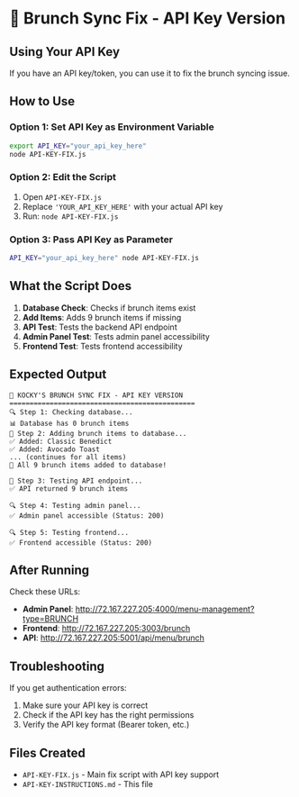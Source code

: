 # 🍳 Brunch Sync Fix - API Key Version

## Using Your API Key

If you have an API key/token, you can use it to fix the brunch syncing issue.

## How to Use

### Option 1: Set API Key as Environment Variable
```bash
export API_KEY="your_api_key_here"
node API-KEY-FIX.js
```

### Option 2: Edit the Script
1. Open `API-KEY-FIX.js`
2. Replace `'YOUR_API_KEY_HERE'` with your actual API key
3. Run: `node API-KEY-FIX.js`

### Option 3: Pass API Key as Parameter
```bash
API_KEY="your_api_key_here" node API-KEY-FIX.js
```

## What the Script Does

1. **Database Check**: Checks if brunch items exist
2. **Add Items**: Adds 9 brunch items if missing
3. **API Test**: Tests the backend API endpoint
4. **Admin Panel Test**: Tests admin panel accessibility
5. **Frontend Test**: Tests frontend accessibility

## Expected Output

```
🍳 KOCKY'S BRUNCH SYNC FIX - API KEY VERSION
==============================================
🔍 Step 1: Checking database...
📊 Database has 0 brunch items
📝 Step 2: Adding brunch items to database...
✅ Added: Classic Benedict
✅ Added: Avocado Toast
... (continues for all items)
🎉 All 9 brunch items added to database!

🧪 Step 3: Testing API endpoint...
✅ API returned 9 brunch items

🔍 Step 4: Testing admin panel...
✅ Admin panel accessible (Status: 200)

🔍 Step 5: Testing frontend...
✅ Frontend accessible (Status: 200)
```

## After Running

Check these URLs:
- **Admin Panel**: http://72.167.227.205:4000/menu-management?type=BRUNCH
- **Frontend**: http://72.167.227.205:3003/brunch
- **API**: http://72.167.227.205:5001/api/menu/brunch

## Troubleshooting

If you get authentication errors:
1. Make sure your API key is correct
2. Check if the API key has the right permissions
3. Verify the API key format (Bearer token, etc.)

## Files Created

- `API-KEY-FIX.js` - Main fix script with API key support
- `API-KEY-INSTRUCTIONS.md` - This file



